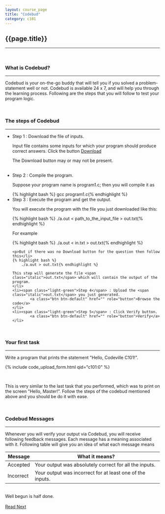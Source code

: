 ```yaml
---
layout: course_page
title: "Codebud"
category: c101
---
```

<h2 id="first-program" class="clay">{{page.title}}</h2>
<hr class="large orange" />

<ul id="agenda"></ul>

<br/>
<h3 id="what-is-codebud">What is Codebud?</h3>
<hr class="large orange" />
<p><span class="orabge bold">Codebud</span> is your on-the-go buddy that will tell you if you solved a problem-statement well or not. Codebud is available 24 x 7, and will help you through the learning process. Following are the steps that you will follow to test your program logic.</p>

<br/>
<h3 id="steps">The steps of Codebud</h3>
<hr class="large orange" />
<ul>
	<li><span class="light-green">Step 1</span> : Download the file of inputs.<p>Input file contains some inputs for which your program should produce correct answers. Click the button
		<a class="btn btn-default" href="" role="button">Download</a>
	</p>
	<div class="arial italic note purple">
		<p>The Download button may or may not be present.</p>
	</div><br/>
	</li>
	<li><span class="light-green">Step 2</span> : Compile the program.<p>Suppose your program name is <span class="italic">program1.c</span>; then you will compile it as</p>
	{% highlight bash %}
		gcc program1.c{% endhighlight %}<br/>
	</li>
	<li><span class="light-green">Step 3</span> : Execute the program and get the output.<br/><p>You will execute the program with the file you just downloaded like this:</p>
	{% highlight bash %}
		./a.out < path_to_the_input_file > out.txt{% endhighlight %}
	<p>For example</p>
	{% highlight bash %}
		./a.out < in.txt > out.txt{% endhighlight %}

	<p>But if there was no Download button for the question then follow this</li>
	{% highlight bash %}
		./a.out > out.txt{% endhighlight %}
	
	This step will generate the file <span class="italic">out.txt</span> which will contain the output of the program.
	</li>
	<li><span class="light-green">Step 4</span> : Upload the <span class="italic">out.txt</span> you just generated.
			<a class="btn btn-default" href="" role="button">Browse the code</a>
	</li>
	<li><span class="light-green">Step 5</span> : Click Verify button.
			<a class="btn btn-default" href="" role="button">Verify</a>
	</li>
</ul>

<br/>
<h3 id="first-task">Your first task</h3>
<hr class="large orange" />
<div class="code-statement clay">
	<p class="code-question">
		Write a program that prints the statement "Hello, Codeville C101!".
	</p>
	<p class="code-form">{% include code_upload_form.html qid="c101:0" %}</p>
</div>
<br/>
<div class="arial italic note purple">
	<p>This is very similar to the last task that you performed, which was to print on the screen "Hello, Master!". Follow the steps of the codebud mentioned above and you should be do it with ease.</p>
</div>

<br/>
<h3 id="codebud-messages">Codebud Messages</h3>
<hr class="large orange" />
<p>Whenever you will verify your output via Codebud, you will receive following feedback messages. Each message has a meaning associated with it. Following table will give you an idea of what each message means</p>
<table class="table table-hover">
<thead>
	<tr>
		<th>Message</th>
		<th>What it means?</th>
	</tr>
</thead>
<tbody>
	<tr>
		<td>Accepted</td>
		<td>Your output was absolutely correct for all the inputs.</td>
	</tr>
	<tr>
		<td>Incorrect</td>
		<td>Your output was incorrect for at least one of the inputs.</td>
	</tr>
</tbody>
</table>

<br/>
<div class="arial bold italic text-center clay thought"><span class="orange">Well</span> begun is <span class="orange">half done</span>.</div>

<br/>
<a class="btn btn-default" href="{{ "" }}">Read Next</a>